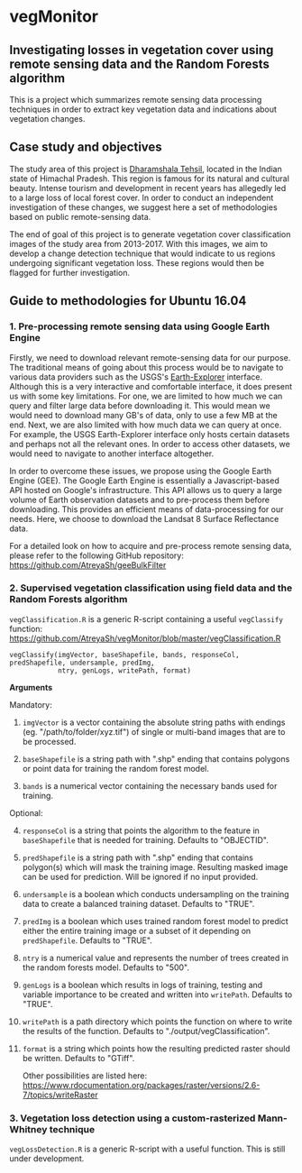 # vegMonitor 

## Investigating losses in vegetation cover using remote sensing data and the Random Forests algorithm

This is a project which summarizes remote sensing data processing techniques in order to extract key vegetation data and indications about vegetation changes.

## Case study and objectives

The study area of this project is [Dharamshala Tehsil](https://en.wikipedia.org/wiki/Dharamshala), located in the Indian state of Himachal Pradesh. This region is famous for its natural and cultural beauty. Intense tourism and development in recent years has allegedly led to a large loss of local forest cover. In order to conduct an independent investigation of these changes, we suggest here a set of methodologies based on public remote-sensing data.

The end of goal of this project is to generate vegetation cover classification images of the study area from 2013-2017. With this images, we aim to develop a change detection technique that would indicate to us regions undergoing significant vegetation loss. These regions would then be flagged for further investigation.

## Guide to methodologies for Ubuntu 16.04

### 1. Pre-processing remote sensing data using Google Earth Engine

Firstly, we need to download relevant remote-sensing data for our purpose. The traditional means of going about this process would be to navigate to various data providers such as the USGS's [Earth-Explorer](https://earthexplorer.usgs.gov/) interface. Although this is a very interactive and comfortable interface, it does present us with some key limitations. For one, we are limited to how much we can query and filter large data before downloading it. This would mean we would need to download many GB's of data, only to use a few MB at the end. Next, we are also limited with how much data we can query at once. For example, the USGS Earth-Explorer interface only hosts certain datasets and perhaps not all the relevant ones. In order to access other datasets, we would need to navigate to another interface altogether. 

In order to overcome these issues, we propose using the Google Earth Engine (GEE). The Google Earth Engine is essentially a Javascript-based API hosted on Google's infrastructure. This API allows us to query a large volume of Earth observation datasets and to pre-process them before downloading. This provides an efficient means of data-processing for our needs. Here, we choose to download the Landsat 8 Surface Reflectance data. 

For a detailed look on how to acquire and pre-process remote sensing data, please refer to the following GitHub repository: https://github.com/AtreyaSh/geeBulkFilter

### 2. Supervised vegetation classification using field data and the Random Forests algorithm

`vegClassification.R` is a generic R-script containing a useful `vegClassify` function: https://github.com/AtreyaSh/vegMonitor/blob/master/vegClassification.R

```{r}
vegClassify(imgVector, baseShapefile, bands, responseCol, predShapefile, undersample, predImg,
            ntry, genLogs, writePath, format)
```

**Arguments**

Mandatory:

1. `imgVector` is a vector containing the absolute string paths with endings (eg. "/path/to/folder/xyz.tif") of single or multi-band images that are to be processed.

2. `baseShapefile` is a string path with ".shp" ending that contains polygons or point data for training the random forest model.

3. `bands` is a numerical vector containing the necessary bands used for training.

Optional:

4. `responseCol` is a string that points the algorithm to the feature in `baseShapefile` that is needed for training. Defaults to "OBJECTID".

5. `predShapefile` is a string path with ".shp" ending that contains polygon(s) which will mask the training image. Resulting masked image can be used for prediction. Will be ignored if no input provided.

6. `undersample` is a boolean which conducts undersampling on the training data to create a balanced training dataset. Defaults to "TRUE".

7. `predImg` is a boolean which uses trained random forest model to predict either the entire training image or a subset of it depending on `predShapefile`. Defaults to "TRUE".

8. `ntry` is a numerical value and represents the number of trees created in the random forests model. Defaults to "500".

9. `genLogs` is a boolean which results in logs of training, testing and variable importance to be created and written into `writePath`. Defaults to "TRUE".

10. `writePath` is a path directory which points the function on where to write the results of the function. Defaults to "./output/vegClassification".

11. `format` is a string which points how the resulting predicted raster should be written. Defaults to "GTiff".

    Other possibilities are listed here: https://www.rdocumentation.org/packages/raster/versions/2.6-7/topics/writeRaster

### 3. Vegetation loss detection using a custom-rasterized Mann-Whitney technique

`vegLossDetection.R` is a generic R-script with a useful function. This is still under development.
